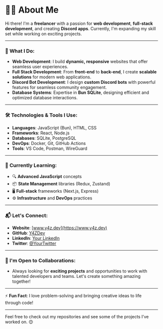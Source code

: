 # 👨‍💻 About Me

Hi there! I'm a **freelancer** with a passion for **web development**, **full-stack development**, and creating **Discord apps**. Currently, I'm expanding my skill set while working on exciting projects.

---

### 💼 **What I Do:**

- **Web Development**: I build **dynamic, responsive** websites that offer seamless user experiences.
- **Full Stack Development**: From **front-end** to **back-end**, I create **scalable solutions** for modern web applications.
- **Discord Bot Development**: I design **custom Discord bots** with powerful features for seamless community engagement.
- **Database Systems**: Expertise in **Bun SQLite**, designing efficient and optimized database interactions.

---

### 🛠️ **Technologies & Tools I Use:**

- **Languages**: JavaScript (Bun), HTML, CSS
- **Frameworks**: React, Node.js
- **Databases**: SQLite, PostgreSQL
- **DevOps**: Docker, Git, GitHub Actions
- **Tools**: VS Code, Postman, WireGuard

---

### 🌱 **Currently Learning:**

- 🔍 **Advanced JavaScript** concepts
- 📦 **State Management** libraries (Redux, Zustand)
- 🖥️ **Full-stack** frameworks (Next.js, Express)
- ⚙️ **Infrastructure** and **DevOps** practices

---

### 📬 **Let's Connect:**

- **Website**: [www.y4z.dev](https://www.y4z.dev)
- **GitHub**: [Y4ZDev](https://github.com/y4zdev/)
- **LinkedIn**: [Your LinkedIn](#)
- **Twitter**: [@YourTwitter](#)

---

### 🤝 **I'm Open to Collaborations**:

- Always looking for **exciting projects** and opportunities to work with talented developers and teams. Let's create something amazing together!

---

⚡ **Fun Fact**: I love problem-solving and bringing creative ideas to life through code! 

---

Feel free to check out my repositories and see some of the projects I’ve worked on. 😊

